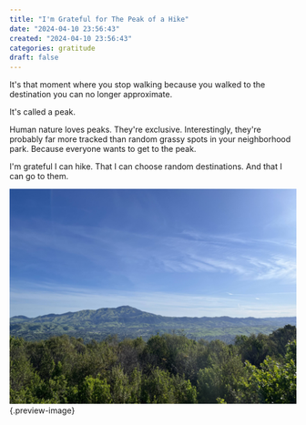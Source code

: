 ```yaml
---
title: "I'm Grateful for The Peak of a Hike"
date: "2024-04-10 23:56:43"  
created: "2024-04-10 23:56:43"
categories: gratitude  
draft: false
---
```

It's that moment where you stop walking because you walked to the destination you can no longer approximate. 

It's called a peak. 

Human nature loves peaks. They're exclusive. Interestingly, they're probably far more tracked than random grassy spots in your neighborhood park. Because everyone wants to get to the peak. 

I'm grateful I can hike. That I can choose random destinations. And that I can go to them. 

![The peak looking at a peak](../img/photo-mountain-from-top-of-peak.jpeg){.preview-image}
